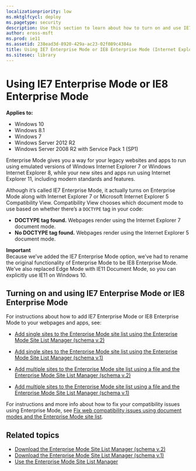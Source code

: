 ```yaml
---
localizationpriority: low
ms.mktglfcycl: deploy
ms.pagetype: security
description: Use this section to learn about how to turn on and use IE7 Enterprise Mode or IE8 Enterprise Mode.
author: eross-msft
ms.prod: ie11
ms.assetid: 238ead3d-8920-429a-ac23-02f089c4384a
title: Using IE7 Enterprise Mode or IE8 Enterprise Mode (Internet Explorer 11 for IT Pros)
ms.sitesec: library
---
```



# Using IE7 Enterprise Mode or IE8 Enterprise Mode

**Applies to:**

-   Windows 10
-   Windows 8.1
-   Windows 7
-   Windows Server 2012 R2
-   Windows Server 2008 R2 with Service Pack 1 (SP1)

Enterprise Mode gives you a way for your legacy websites and apps to run using emulated versions of Windows Internet Explorer 7 or Windows Internet Explorer 8, while your new sites and apps run using Internet Explorer 11, including modern standards and features.

Although it’s called IE7 Enterprise Mode, it actually turns on Enterprise Mode along with Internet Explorer 7 or Microsoft Internet Explorer 5 Compatibility View. Compatibility View chooses which document mode to use based on whether there’s a `DOCTYPE` tag in your code:

-   **DOCTYPE tag found.** Webpages render using the Internet Explorer 7 document mode.
-   **No DOCTYPE tag found.** Webpages render using the Internet Explorer 5 document mode.

**Important**<br>
Because we’ve added the IE7 Enterprise Mode option, we’ve had to rename the original functionality of Enterprise Mode to be IE8 Enterprise Mode. We’ve also replaced Edge Mode with IE11 Document Mode, so you can explicitly use IE11 on Windows 10.

## Turning on and using IE7 Enterprise Mode or IE8 Enterprise Mode
For instructions about how to add IE7 Enterprise Mode or IE8 Enterprise Mode to your webpages and apps, see:

-   [Add single sites to the Enterprise Mode site list using the Enterprise Mode Site List Manager (schema v.2)](add-single-sites-to-enterprise-mode-site-list-using-the-version-2-enterprise-mode-tool.md)

-   [Add single sites to the Enterprise Mode site list using the Enterprise Mode Site List Manager (schema v.1)](add-single-sites-to-enterprise-mode-site-list-using-the-version-1-enterprise-mode-tool.md)

-   [Add multiple sites to the Enterprise Mode site list using a file and the Enterprise Mode Site List Manager (schema v.2)](add-multiple-sites-to-enterprise-mode-site-list-using-the-version-2-schema-and-enterprise-mode-tool.md)

-   [Add multiple sites to the Enterprise Mode site list using a file and the Enterprise Mode Site List Manager (schema v.1)](add-multiple-sites-to-enterprise-mode-site-list-using-the-version-1-schema-and-enterprise-mode-tool.md)

For instructions and more info about how to fix your compatibility issues using Enterprise Mode, see [Fix web compatibility issues using document modes and the Enterprise Mode site list](fix-compat-issues-with-doc-modes-and-enterprise-mode-site-list.md).

## Related topics
- [Download the Enterprise Mode Site List Manager (schema v.2)](http://go.microsoft.com/fwlink/p/?LinkId=716853)
- [Download the Enterprise Mode Site List Manager (schema v.1)](http://go.microsoft.com/fwlink/p/?LinkID=394378)
- [Use the Enterprise Mode Site List Manager](use-the-enterprise-mode-site-list-manager.md)
 

 



